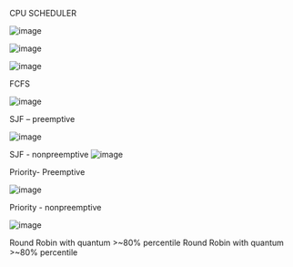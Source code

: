  CPU SCHEDULER
 
 ![image](https://github.com/Quachday/CPU_SCHEDULER/assets/100117943/0d2cb678-dc1f-4b7d-8c22-6f35f1eddd98)

 
![image](https://github.com/Quachday/CPU_SCHEDULER/assets/100117943/1c24081f-b682-4a57-bcb9-1fa6e2a8baae)


![image](https://github.com/Quachday/CPU_SCHEDULER/assets/100117943/6fc0fd7f-255d-49f2-817e-585e9288fa71)


FCFS


![image](https://github.com/Quachday/CPU_SCHEDULER/assets/100117943/21a6ba40-95e8-4ce6-90b2-6e16f9d23b37)


SJF – preemptive


![image](https://github.com/Quachday/CPU_SCHEDULER/assets/100117943/9a818bb9-7c2e-49bb-bbf0-7f79a5ea31ae)

 SJF - nonpreemptive
![image](https://github.com/Quachday/CPU_SCHEDULER/assets/100117943/d405e76a-61d6-4647-87d6-c564bb488a91)

Priority- Preemptive

![image](https://github.com/Quachday/CPU_SCHEDULER/assets/100117943/14b24115-f663-4a3b-b8da-440168601b1e)

Priority - nonpreemptive

![image](https://github.com/Quachday/CPU_SCHEDULER/assets/100117943/f1ea843b-fb75-4b7e-b8ea-c6e478cfab21)

Round Robin with quantum >~80% percentile
Round Robin with quantum >~80% percentile
